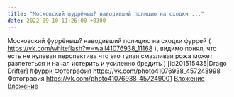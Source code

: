 ```yaml
---
title: "Московский фуррёныш? наводивший полицию на сходки ..."
date: 2022-09-10 11:26:00 +0300
---
```


Московский фуррёныш? наводивший полицию на сходки фуррей ( https://vk.com/whiteflash?w=wall41076938_11168 ), видимо понял, что есть не нулевая перспектива что его тупая смазливая рожа может разлететься и начал истерить и усиленно бредить )
[id201515435|Drago Drifter]
#фурри
Фотография
<a class="vk-attach" href="https://vk.com/photo41076938_457248998">https://vk.com/photo41076938_457248998</a>
Фотография
<a class="vk-attach" href="https://vk.com/photo41076938_457249001">https://vk.com/photo41076938_457249001</a>
<a class="vk-attach" href="https://vk.com/photo41076938_457248998">Вложение</a>
<a class="vk-attach" href="https://vk.com/photo41076938_457249001">Вложение</a>
